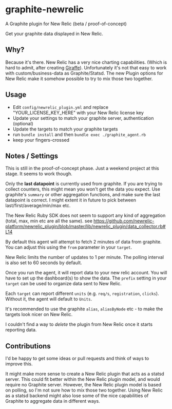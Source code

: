 # graphite-newrelic

A Graphite plugin for New Relic (beta / proof-of-concept)

Get your graphite data displayed in New Relic.

## Why?

Because it's there.
New Relic has a very nice charting capabilities. (Which is hard to admit, after creating
[Giraffe](http://giraffe.kenhub.com/)). Unfortunately it's not that easy to work with custom/business-data as Graphite/Statsd. The new Plugin options for New Relic make it somehow possible to try to mix those two together.

## Usage

* Edit `config/newrelic_plugin.yml` and replace "YOUR_LICENSE_KEY_HERE" with your New Relic license key
* Update your settings to match your graphite server, authentication (optional)
* Update the targets to match your graphite targets
* run `bundle install` and then `bundle exec ./graphite_agent.rb`
* keep your fingers-crossed

## Notes / Settings

This is still in the proof-of-concept phase. Just a weekend project at this stage. It seems to work though.

Only the **last datapoint** is currently used from graphite. If you are trying to collect counters, this might mean you won't get the data you expect. Use graphite's `summary` or other aggregation functions, and make sure the last datapoint is correct. I might extent it in future to pick between last/first/average/min/max etc.

The New Relic Ruby SDK does not seem to support any kind of aggregation (total, max, min etc are all the same). see https://github.com/newrelic-platform/newrelic_plugin/blob/master/lib/newrelic_plugin/data_collector.rb#L14

By default this agent will attempt to fetch 2 minutes of data from graphite. You can adjust this using the `from` parameter in your `target`.

New Relic limits the number of updates to 1 per minute. The polling interval is also set to 60 seconds by default.

Once you run the agent, it will report data to your new relic account. You will have to set up the dashboard(s) to show the data. The `prefix` setting in your `target` can be used to organize data sent to New Relic.

Each `target` can report different `units` (e.g. `req/s`, `registration`, `clicks`). Without it, the agent will default to `Units`.

It's recommended to use the graphite `alias`, `aliasByNode` etc - to make the targets look nicer on New Relic.

I couldn't find a way to *delete* the plugin from New Relic once it starts reporting data.

## Contributions

I'd be happy to get some ideas or pull requests and think of ways to improve this. 

It might make more sense to create a New Relic plugin that acts as a statsd server. This could fit better within the New Relic plugin model, and would require no Graphite server. However, the New Relic plugin model is based on polling, so I'm not sure how to mix those two together. Using New Relic as a statsd backend might also lose some of the nice capabilities of Graphite to aggregate data in different ways.
